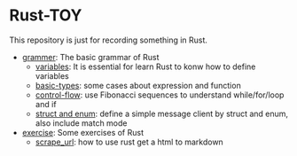 # Rust-TOY

This repository is just for recording something in Rust.

- [grammer](./grammar/): The basic grammar of Rust
  - [variables](./grammar/variables/): It is essential for learn Rust to konw how to define variables
  - [basic-types](./grammar/basic-types/): some cases about expression and function
  - [control-flow](./grammar//control-flow/): use Fibonacci sequences to understand while/for/loop and if
  - [struct and enum](./grammar/struct-enum/): define a simple message client by struct and enum, also include match mode
- [exercise](./exercise/): Some exercises of Rust
  - [scrape_url](./exercise/scrape_url/): how to use rust get a html to markdown
